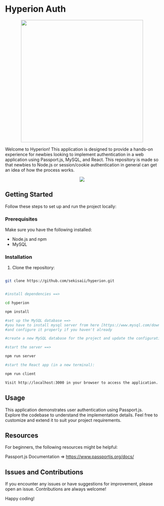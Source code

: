 # Hyperion Auth

<p align="center"> 
 <img src="https://octodex.github.com/images/Sentrytocat_octodex.jpg" width="400" width="400" /> 
</p>

Welcome to Hyperion! This application is designed to provide a hands-on experience for newbies looking to implement authentication in a web application using Passport.js, MySQL, and React.
This repository is made so that newbies to Node.js or session/cookie authentication in general can get an idea of how the process works.

<p align="center">
  <a href="https://skillicons.dev">
    <img src="https://skills.thijs.gg/icons?i=react,nodejs,express,mysql&theme=dark&perline=6" />
  </a>
</p>

## Getting Started

Follow these steps to set up and run the project locally:

### Prerequisites

Make sure you have the following installed:

- Node.js and npm
- MySQL

### Installation

1. Clone the repository:

```bash

git clone https://github.com/sekisaii/hyperion.git

```

```bash

#install dependencies ==>

cd hyperion

npm install

#set up the MySQL database ==>
#you have to install mysql server from here [https://www.mysql.com/downloads/]
#and configure it properly if you haven't already 

#create a new MySQL database for the project and update the configuration in db.js.

#start the server ==>

npm run server

#start the React app (in a new terminal):

npm run client

Visit http://localhost:3000 in your browser to access the application.

```

## Usage
This application demonstrates user authentication using Passport.js. Explore the codebase to understand the implementation details. Feel free to customize and extend it to suit your project requirements.

## Resources

For beginners, the following resources might be helpful:

Passport.js Documentation => https://www.passportjs.org/docs/

## Issues and Contributions
If you encounter any issues or have suggestions for improvement, please open an issue. Contributions are always welcome!

Happy coding!
